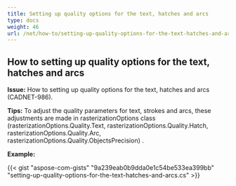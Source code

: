 ```yaml
---
title: Setting up quality options for the text, hatches and arcs
type: docs
weight: 46
url: /net/how-to/setting-up-quality-options-for-the-text-hatches-and-arcs/
---
```


## **How to setting up quality options for the text, hatches and arcs**

**Issue:** How to setting up quality options for the text, hatches and arcs (CADNET-986).

**Tips:** To adjust the quality parameters for text, strokes and arcs, these adjustments are made in rasterizationOptions class (rasterizationOptions.Quality.Text, rasterizationOptions.Quality.Hatch, rasterizationOptions.Quality.Arc, rasterizationOptions.Quality.ObjectsPrecision)
.

**Example:**

{{< gist "aspose-com-gists" "9a239eab0b9dda0e1c54be533ea399bb" "setting-up-quality-options-for-the-text-hatches-and-arcs.cs" >}}